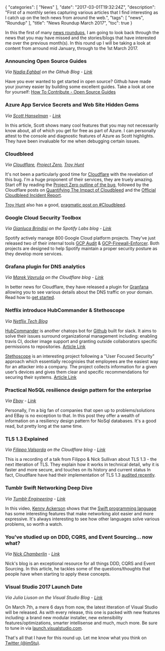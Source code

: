 {
    "categories": [ "News" ],
    "date": "2017-03-01T19:32:24Z",
    "description": "First of a monthly series capturing various articles that I find interesting as I catch up on the tech news from around the web.",
    "tags": [ "news", "Roundup" ],
    "title": "News Roundup March 2017",
    "toc": true
}

In this the first of many [news roundups](/categories/news), I am going to look back through the news that you may have missed and the stories/blogs that have interested me over the previous month(s). In this round up I will be taking a look at content from arround mid January, through to the 1st March 2017.

<!--more-->

### Announcing Open Source Guides

*Via [Nadia Eghbal](https://github.com/nayafia) on the Github Blog - [Link](https://github.com/blog/2318-announcing-open-source-guides)*

Have you ever wanted to get started in open source? Github have made your journey easier by building some excellent guides. Take a look at one for yourself: [How To Contribute - Open Source Guides](https://opensource.guide/how-to-contribute/)

### Azure App Service Secrets and Web Site Hidden Gems

*Via [Scott Hanselman](https://www.hanselman.com) - [Link](https://www.hanselman.com/blog/AzureAppServiceSecretsAndWebSiteHiddenGems.aspx)*

In this article, Scott shows many cool features that you may not necessarily know about, all of which you get for free as part of Azure. I can personally attest to the console and diagnostic features of Azure as Scott highlights. They have been invaluable for me when debugging certain issues.

### Cloudbleed

*Via [Cloudflare](https://www.cloudflare.com/), [Project Zero](https://bugs.chromium.org/p/project-zero), [Troy Hunt](https://www.troyhunt.com/)*

It's not been a particularly good time for [Cloudflare](https://www.cloudflare.com/) with the revelation of this bug. I'm a huge proponent of their services, they are truely amazing. Start off by reading the [Project Zero outline of the bug](https://bugs.chromium.org/p/project-zero/issues/detail?id=1139), followed by the Cloudflare posts on [Quantifying The Impact of Cloudbleed](https://blog.cloudflare.com/quantifying-the-impact-of-cloudbleed/) and the [Official Cloudbleed Incident Report](https://blog.cloudflare.com/incident-report-on-memory-leak-caused-by-cloudflare-parser-bug/).

[Troy Hunt](https://www.troyhunt.com/) also has a good, [pragmatic post on #Cloudbleed](https://www.troyhunt.com/pragmatic-thoughts-on-cloudbleed/).

### Google Cloud Security Toolbox

*Via [Gianluca Brindisi](https://labs.spotify.com/author/gianlucaspotify/) on the Spotify Labs blog - [Link](https://labs.spotify.com/2017/02/22/google-cloud-security-toolbox/)*

Spotify actively manage 800 Google Cloud platform projects. They've just released two of their internal tools [GCP Audit](https://github.com/spotify/gcp-audit) & [GCP-Firewall-Enforcer](https://github.com/spotify/gcp-firewall-enforcer). Both projects are designed to help Spotify maintain a proper security posture as they develop more services.

### Grafana plugin for DNS analytics

*Via [Marek Vavruša](https://blog.cloudflare.com/author/marek/) on the Cloudflare blog - [Link](https://blog.cloudflare.com/grafana-plugin/)*

In better news for Cloudflare, they have released a plugin for [Granfana](http://grafana.org/) allowing you to see various details about the DNS traffic on your domain. Read how to [get started](https://support.cloudflare.com/hc/en-us/articles/115002722267).

### Netflix introduce HubCommander & Stethoscope

*Via [Netflix Tech Blog](http://techblog.netflix.com)*

[HubCommander](https://github.com/Netflix/hubcommander) is another chatops bot for [Github](https://github.com) built for slack. It aims to solve their issues surround organizational management including: enabling travis CI, docker image support and granting outside collaborators specific permissions to repositories. [Article Link](http://techblog.netflix.com/2017/02/introducing-hubcommander.html)

[Stethoscope](https://github.com/Netflix/Stethoscope) is an interesting project following a "User Focused Security" approach which essentially recognisies that employees are the easiest way for an attacker into a company. The project collects information for a given user’s devices and gives them clear and specific recommendations for securing their systems. [Article Link](http://techblog.netflix.com/2017/02/introducing-netflix-stethoscope.html)

### Practical NoSQL resilience design pattern for the enterprise

*Via [Ebay](http://www.ebaytechblog.com) - [Link](http://www.ebaytechblog.com/2017/02/14/practical-nosql-resilience-design-pattern-for-the-enterprise/)*

Personally, I'm a big fan of companies that open up to problems/solutions and EBay is no exception to that. In this post they offer a wealth of information on a resiliency design pattern for NoSql databases. It's a good read, but pretty long at the same time.

### TLS 1.3 Explained

*Via [Filippo Valsorda](https://blog.cloudflare.com/author/filippo/) on the Cloudflare blog - [Link](https://blog.cloudflare.com/tls-1-3-explained-by-the-cloudflare-crypto-team-at-33c3/)*

This is a recording of a talk from Filippo & Nick Sullivan about TLS 1.3 - the next itteration of TLS. They explain how it works in technical detail, why it is faster and more secure, and touches on its history and current status In fact, Cloudflare have had their implementation of TLS 1.3 [audited recently](https://blog.cloudflare.com/ncc-groups-cryptography-services-audit-of-tls-1-3/).

### Tumblr Swift Networking Deep Dive

*Via [Tumblr Engineering](https://engineering.tumblr.com) - [Link](https://engineering.tumblr.com/post/157614049236/deep-dive-into-networking-in-swift-swift-has-a)*

In this video, [Kenny Ackerson](https://twitter.com/pearapps) shows that the [Swift programming language](https://developer.apple.com/swift/) has some interesting features that make networking alot easier and more expressive. It's always interesting to see how other languages solve various problems, so worth a watch.

### You've studied up on DDD, CQRS, and Event Sourcing... now what?

*Via [Nick Chamberlin](https://buildplease.com/) - [Link](https://buildplease.com/pages/now-what/)*

Nick's blog is an exceptional resource for all things DDD, CQRS and Event Sourcing. In this article, he tackles some of the questions/thoughts that people have when starting to apply these concepts.

### Visual Studio 2017 Launch Date

*Via Julia Liuson on the Visual Studio Blog - [Link](https://blogs.msdn.microsoft.com/visualstudio/2017/02/09/visual-studio-2017-launch-event-and-20th-anniversary/)*

On March 7th, a mere 6 days from now, the latest itteration of Visual Studio will be released. As with every release, this one is packed with new features including: a brand new modular installer, new extensibility features/optimizations, smarter intellisense and much, much more. Be sure to tune in via [launch.visualstudio.com](https://launch.visualstudio.com/).

That's all that I have for this round up. Let me know what you think on [Twitter (@im5tu)](https://twitter.com/im5tu).
